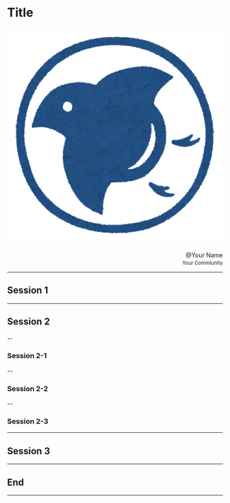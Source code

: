 # Title

![Top](../img/top.png)

<div align="right"> @Your Name </div>

<div align="right">
  <small>
    Your Commiunity <br>
  </small>
</div>

---

## Session 1

---

## Session 2

--

### Session 2-1

--

### Session 2-2

--

### Session 2-3

---

## Session 3

---

## End

---
